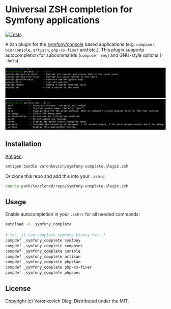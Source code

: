 # Universal ZSH completion for Symfony applications

[![Tests](https://github.com/voronkovich/symfony-complete.plugin.zsh/actions/workflows/tests.yaml/badge.svg)](https://github.com/voronkovich/symfony-complete.plugin.zsh/actions/workflows/tests.yaml)

A zsh plugin for the [symfony/console](https://symfony.com/doc/current/components/console.html) based applications (e.g. `composer`, `bin/console`, `artisan`, `php-cs-fixer` and etc.). This plugin supports autocompletion for subcommands (`composer req`) and GNU-style options (`--help`).

![Commands autocompletion](/screenshots/commands.png?raw=true "Commands autocompletion")
![Options autocompletion](/screenshots/options.png?raw=true "Options autocompletion")

## Installation

[Antigen](https://github.com/zsh-users/antigen):

```sh
antigen bundle voronkovich/symfony-complete.plugin.zsh
```

Or clone this repo and add this into your `.zshrc`:

```sh
source path/to/cloned/repo/symfony-complete.plugin.zsh
```

## Usage

Enable autocompletion in your `.zshrc` for all needed commands:

```sh
autoload -U _symfony_complete

# Yes, it can complete symfony binary too :)
compdef _symfony_complete symfony
compdef _symfony_complete composer
compdef _symfony_complete console
compdef _symfony_complete artisan
compdef _symfony_complete phpstan
compdef _symfony_complete php-cs-fixer
compdef _symfony_complete phpspec
```

## License

Copyright (c) Voronkovich Oleg. Distributed under the MIT.
